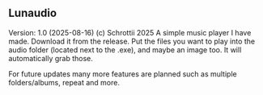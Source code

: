 ## Lunaudio 
Version: 1.0 (2025-08-16) 
(c) Schrottii 2025 
A simple music player I have made. Download it from the release. Put the files you want to play into the audio folder (located next to the .exe), and maybe an image too. It will automatically grab those. 

For future updates many more features are planned such as multiple folders/albums, repeat and more.